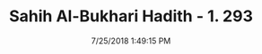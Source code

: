 ---
title        : "Sahih Al-Bukhari Hadith - 1. 293"
date         : 7/25/2018 1:49:15 PM
draft        : false
type         : "hadith"
layout       : "hadith"
BookCode     : "SHB"
VolumeNumber : "1"
HadithNumber : "293"
categories  :  ["Menses-Instructions for women"]
tags  :  ["Al Qasim"]
---